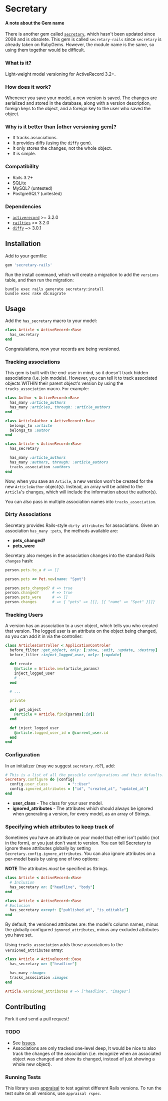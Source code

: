 # Secretary

#### A note about the Gem name
There is another gem called [`secretary`](http://rubygems.org/gems/secretary),
which hasn't been updated since 2008 and is obsolete. This gem is called
`secretary-rails` since `secretary` is already taken on RubyGems. However, the
module name is the same, so using them together would be difficult.


### What is it?
Light-weight model versioning for ActiveRecord 3.2+.

### How does it work?
Whenever you save your model, a new version is saved. The changes are
serialized and stored in the database, along with a version description,
foreign keys to the object, and a foreign key to the user who saved the object.

### Why is it better than [other versioning gem]?
* It tracks associations.
* It provides diffs (using the [`diffy`](http://rubygems.org/gems/diffy) gem).
* It only stores the changes, not the whole object.
* It is simple.

### Compatibility
* Rails 3.2+
* SQLite
* MySQL? (untested)
* PostgreSQL? (untested)

### Dependencies
* [`activerecord`](http://rubygems.org/gems/activerecord) >= 3.2.0
* [`railties`](http://rubygems.org/gems/railties) >= 3.2.0
* [`diffy`](http://rubygems.org/gems/diffy) ~> 3.0.1


## Installation
Add to your gemfile:

```ruby
gem 'secretary-rails'
```

Run the install command, which will create a migration to add the `versions`
table, and then run the migration:

```
bundle exec rails generate secretary:install
bundle exec rake db:migrate
```


## Usage
Add the `has_secretary` macro to your model:

```ruby
class Article < ActiveRecord::Base
  has_secretary
end
```

Congratulations, now your records are being versioned.

### Tracking associations
This gem is built with the end-user in mind, so it doesn't track hidden
associations (i.e. join models). However, you can tell it to track associated
objects WITHIN their parent object's version by using the `tracks_association`
macro. For example:

```ruby
class Author < ActiveRecord::Base
  has_many :article_authors
  has_many :articles, through: :article_authors
end

class ArticleAuthor < ActiveRecord::Base
  belongs_to :article
  belongs_to :author
end

class Article < ActiveRecord::Base
  has_secretary

  has_many :article_authors
  has_many :authors, through: :article_authors
  tracks_association :authors
end
```

Now, when you save an `Article`, a new version won't be created for the
new `ArticleAuthor` object(s). Instead, an array will be added to the `Article`'s
changes, which will include the information about the author(s).

You can also pass in multiple association names into `tracks_association`.

### Dirty Associations
Secretary provides Rails-style `dirty attributes` for associations.
Given an association `has_many :pets`, the methods available are:

* **pets_changed?**
* **pets_were**

Secretary also merges in the association changes into the standard Rails
`changes` hash:

```ruby
person.pets.to_a # => []

person.pets << Pet.new(name: "Spot")

person.pets_changed? # => true
person.changed?      # => true
person.pets_were     # => []
person.changes       # => { "pets" => [[], [{ "name" => "Spot" }]]}
```

### Tracking Users
A version has an association to a user object, which tells you who created that
version. The logged user is an attribute on the object being changed, so you
can add it in via the controller:

```ruby
class ArticlesController < ApplicationControler
  before_filter :get_object, only: [:show, :edit, :update, :destroy]
  before_filter :inject_logged_user, only: [:update]

  def create
    @article = Article.new(article_params)
    inject_logged_user
    # ...
  end

  # ...

  private

  def get_object
    @article = Article.find(params[:id])
  end

  def inject_logged_user
    @article.logged_user_id = @current_user.id
  end
end
```

### Configuration
In an initializer (may we suggest `secretary.rb`?), add:

```ruby
# This is a list of all the possible configurations and their defaults.
Secretary.configure do |config|
  config.user_class         = "::User"
  config.ignored_attributes = ["id", "created_at", "updated_at"]
end
```

* **user_class** - The class for your user model.
* **ignored_attributes** - The attributes which should always be ignored
  when generating a version, for every model, as an array of Strings.

### Specifying which attributes to keep track of
Sometimes you have an attribute on your model that either isn't public
(not in the form), or you just don't want to version. You can tell Secretary
to ignore these attributes globally by setting
`Secretary.config.ignore_attributes`. You can also ignore attributes on a
per-model basis by using one of two options:

**NOTE** The attributes *must* be specified as Strings.

```ruby
class Article < ActiveRecord::Base
  # Inclusion
  has_secretary on: ["headline", "body"]
end
```

```ruby
class Article < ActiveRecord::Base
# Exclusion
  has_secretary except: ["published_at", "is_editable"]
end
```

By default, the versioned attributes are: the model's column names, minus the
globally configured `ignored_attributes`, minus any excluded attributes
you have set.

Using `tracks_association` adds those associations to the
`versioned_attributes` array:

```ruby
class Article < ActiveRecord::Base
  has_secretary on: ["headline"]

  has_many :images
  tracks_association :images
end

Article.versioned_attributes # => ["headline", "images"]
``` 


## Contributing
Fork it and send a pull request!

### TODO
* See [Issues](https://github.com/SCPR/secretary-rails/issues).
* Associations are only tracked one-level deep, It would be nice to also
  track the changes of the association (i.e. recognize when an associated
  object was changed and show its changed, instead of just showing a whole
  new object).

### Running Tests
This library uses [appraisal](https://github.com/thoughtbot/appraisal) to test
against different Rails versions. To run the test suite on all versions, use
`appraisal rspec`.
